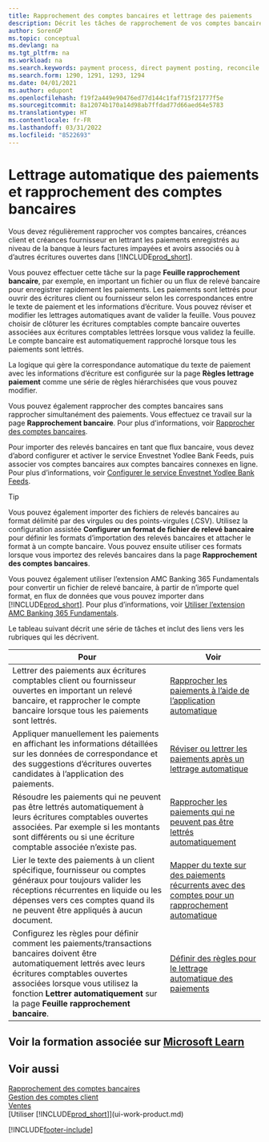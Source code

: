 ```yaml
---
title: Rapprochement des comptes bancaires et lettrage des paiements
description: Décrit les tâches de rapprochement de vos comptes bancaires, client, et fournisseur, valider des règlements ou des frais, et lettrer des paiements automatiquement.
author: SorenGP
ms.topic: conceptual
ms.devlang: na
ms.tgt_pltfrm: na
ms.workload: na
ms.search.keywords: payment process, direct payment posting, reconcile payment, expenses, cash receipts
ms.search.form: 1290, 1291, 1293, 1294
ms.date: 04/01/2021
ms.author: edupont
ms.openlocfilehash: f19f2a449e90476ed77d144c1faf715f21777f5e
ms.sourcegitcommit: 8a12074b170a14d98ab7ffdad77d66aed64e5783
ms.translationtype: HT
ms.contentlocale: fr-FR
ms.lasthandoff: 03/31/2022
ms.locfileid: "8522693"
---
```

# <a name="applying-payments-automatically-and-reconciling-bank-accounts"></a>Lettrage automatique des paiements et rapprochement des comptes bancaires
Vous devez régulièrement rapprocher vos comptes bancaires, créances client et créances fournisseur en lettrant les paiements enregistrés au niveau de la banque à leurs factures impayées et avoirs associés ou à d’autres écritures ouvertes dans [!INCLUDE[prod_short](includes/prod_short.md)].  

Vous pouvez effectuer cette tâche sur la page **Feuille rapprochement bancaire**, par exemple, en important un fichier ou un flux de relevé bancaire pour enregistrer rapidement les paiements. Les paiements sont lettrés pour ouvrir des écritures client ou fournisseur selon les correspondances entre le texte de paiement et les informations d’écriture. Vous pouvez réviser et modifier les lettrages automatiques avant de valider la feuille. Vous pouvez choisir de clôturer les écritures comptables compte bancaire ouvertes associées aux écritures comptables lettrées lorsque vous validez la feuille. Le compte bancaire est automatiquement rapproché lorsque tous les paiements sont lettrés.

La logique qui gère la correspondance automatique du texte de paiement avec les informations d’écriture est configurée sur la page **Règles lettrage paiement** comme une série de règles hiérarchisées que vous pouvez modifier.

Vous pouvez également rapprocher des comptes bancaires sans rapprocher simultanément des paiements. Vous effectuez ce travail sur la page **Rapprochement bancaire**. Pour plus d’informations, voir [Rapprocher des comptes bancaires](bank-how-reconcile-bank-accounts-separately.md).   

Pour importer des relevés bancaires en tant que flux bancaire, vous devez d’abord configurer et activer le service Envestnet Yodlee Bank Feeds, puis associer vos comptes bancaires aux comptes bancaires connexes en ligne. Pour plus d’informations, voir [Configurer le service Envestnet Yodlee Bank Feeds](bank-how-setup-bank-statement-service.md).  

> [!TIP]
> Vous pouvez également importer des fichiers de relevés bancaires au format délimité par des virgules ou des points-virgules (.CSV). Utilisez la configuration assistée **Configurer un format de fichier de relevé bancaire** pour définir les formats d’importation des relevés bancaires et attacher le format à un compte bancaire. Vous pouvez ensuite utiliser ces formats lorsque vous importez des relevés bancaires dans la page **Rapprochement des comptes bancaires**.

Vous pouvez également utiliser l’extension AMC Banking 365 Fundamentals pour convertir un fichier de relevé bancaire, à partir de n’importe quel format, en flux de données que vous pouvez importer dans [!INCLUDE[prod_short](includes/prod_short.md)]. Pour plus d’informations, voir [Utiliser l’extension AMC Banking 365 Fundamentals](ui-extensions-amc-banking.md).  

Le tableau suivant décrit une série de tâches et inclut des liens vers les rubriques qui les décrivent.  

| Pour | Voir |
| --- | --- |
| Lettrer des paiements aux écritures comptables client ou fournisseur ouvertes en important un relevé bancaire, et rapprocher le compte bancaire lorsque tous les paiements sont lettrés. |[Rapprocher les paiements à l’aide de l’application automatique](receivables-how-reconcile-payments-auto-application.md) |
| Appliquer manuellement les paiements en affichant les informations détaillées sur les données de correspondance et des suggestions d’écritures ouvertes candidates à l’application des paiements. |[Réviser ou lettrer les paiements après un lettrage automatique](receivables-how-review-apply-payments-auto-application.md) |
| Résoudre les paiements qui ne peuvent pas être lettrés automatiquement à leurs écritures comptables ouvertes associées. Par exemple si les montants sont différents ou si une écriture comptable associée n’existe pas. |[Rapprocher les paiements qui ne peuvent pas être lettrés automatiquement](receivables-how-reconcile-payments-cannot-apply-auto.md) |
| Lier le texte des paiements à un client spécifique, fournisseur ou comptes généraux pour toujours valider les réceptions récurrentes en liquide ou les dépenses vers ces comptes quand ils ne peuvent être appliqués à aucun document. |[Mapper du texte sur des paiements récurrents avec des comptes pour un rapprochement automatique](receivables-how-map-text-recurring-payments-accounts-auto-reconcilliation.md) |
|Configurez les règles pour définir comment les paiements/transactions bancaires doivent être automatiquement lettrés avec leurs écritures comptables ouvertes associées lorsque vous utilisez la fonction **Lettrer automatiquement** sur la page **Feuille rapprochement bancaire**.|[Définir des règles pour le lettrage automatique des paiements](receivables-how-set-up-payment-application-rules.md)|

## <a name="see-related-training-at-microsoft-learn"></a>Voir la formation associée sur [Microsoft Learn](/learn/modules/use-journals-dynamics-365-business-central/index)

## <a name="see-also"></a>Voir aussi
[Rapprochement des comptes bancaires](bank-how-reconcile-bank-accounts-separately.md)  
[Gestion des comptes client](receivables-manage-receivables.md)  
[Ventes](sales-manage-sales.md)  
[Utiliser [!INCLUDE[prod_short](includes/prod_short.md)]](ui-work-product.md)


[!INCLUDE[footer-include](includes/footer-banner.md)]